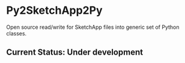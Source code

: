 # Py2SketchApp2Py
Open source read/write for SketchApp files into generic set of Python classes.

## Current Status: Under development